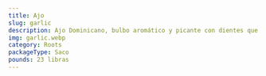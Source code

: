 ```yaml
---
title: Ajo
slug: garlic
description: Ajo Dominicano, bulbo aromático y picante con dientes que potencian sabores en cocinas de todo el mundo. Usado en salsas, asados, salteados, remedios tradicionales y prácticas de salud natural. Fuente de alicina, vitamina B6 y antioxidantes, clave en preparaciones que exigen sabor y funcionalidad.
img: garlic.webp
category: Roots
packageType: Saco
pounds: 23 libras
---
```

